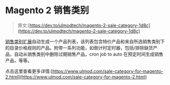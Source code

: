 # Magento 2 销售类别

> 原文:[https://dev.to/ulmodtech/magento-2-sale-category-1d8c](https://dev.to/ulmodtech/magento-2-sale-category-1d8c)

[销售类别扩展](https://www.ulmod.com/sale-category-for-magento-2.html)自动生成一个产品列表，该列表包含特价产品和来自所选销售类别下的目录价格规则的产品。附带一系列功能，如倒计时定时器，包括/排除缺货产品，自动从销售类别中删除过期销售产品，cron job to auto 在预定时间生成销售产品，等等。

点击这里查看更多详情:[https://www.ulmod.com/sale-category-for-magento-2.html](https://www.ulmod.com/sale-category-for-magento-2.html)